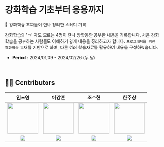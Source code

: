 # 강화학습 기초부터 응용까지
🤖 강화학습 초짜들이 만나 정리한 스터디 기록

강화학습의 'ㄱ' 자도 모르는 4명이 만나 방학동안 공부한 내용을 기록합니다. 처음 강화학습을 공부하는 사람들도 이해하기 쉽게 내용을 정리하고자 합니다. `프로그래머를 위한 강화학습` 교재를 기반으로 하며, 다른 여러 학습자료를 활용하여 내용을 구성하였습니다. 

* **Period** : 2024/01/09 - 2024/02/26 (두 달)

<br>

## 🧑‍💻 Contributors
임소영 | 이강훈 | 조수현 | 한주상 | 
:----: | :----: | :----: | :----: | 
<img src="https://github.com/LimSoYeong/NEO-K-means/assets/89073323/87f6b929-832d-4b2a-95d0-ca11b96fdb26" width="100" height="100"/> | <img src="https://github.com/LimSoYeong/NEO-K-means/assets/89073323/5384da67-af59-406b-83f6-2e3d0f49146b" width="100" height="100"/> |  <img src="https://github.com/LimSoYeong/NEO-K-means/assets/89073323/5384da67-af59-406b-83f6-2e3d0f49146b" width="100" height="100"/> |  <img src="https://github.com/LimSoYeong/NEO-K-means/assets/89073323/5384da67-af59-406b-83f6-2e3d0f49146b" width="100" height="100"/> | 
<a href="https://github.com/LimSoYeong"><img src="https://img.shields.io/badge/github-181717?style=flat-square&logo=Github&logoColor=white"/></a> | <a href="https://github.com/lkh3409"><img src="https://img.shields.io/badge/github-181717?style=flat-square&logo=github&logoColor=white"/></a> | <a href="https://github.com/SOOsuhyuncho"><img src="https://img.shields.io/badge/github-181717?style=flat-square&logo=github&logoColor=white"/></a> | <a href="https://github.com/H-Software224"><img src="https://img.shields.io/badge/github-181717?style=flat-square&logo=github&logoColor=white"/></a> |
